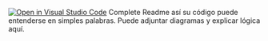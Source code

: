 [![Open in Visual Studio Code](https://classroom.github.com/assets/open-in-vscode-2e0aaae1b6195c2367325f4f02e2d04e9abb55f0b24a779b69b11b9e10269abc.svg)](https://classroom.github.com/online_ide?assignment_repo_id=18805820&assignment_repo_type=AssignmentRepo)
Complete Readme así su código puede entenderse en simples palabras. Puede adjuntar diagramas y explicar lógica aquí. 
